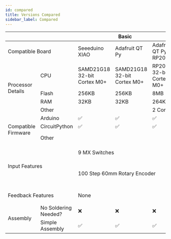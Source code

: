 ```yaml
---
id: compared
title: Versions Compared
sidebar_label: Compared
---
```


<table>
    <thead>
        <tr>
            <th colspan="2"></th>
            <th colspan="3">Basic</th>
            <th colspan="3">Pro/Wireless</th>
            <th>RP2040/RGB</th>
        </tr>
    </thead>
    <tbody>
        <tr>
            <td colspan="2">Compatible Board</td>
            <td>Seeeduino XIAO</td>
            <td>Adafruit QT Py</td>
            <td>Adafruit QT Py RP2040</td>
            <td>Pro Micro</td>
            <td>BlueMicro840 Nice!Nano</td>
            <td>Pro Micro RP2040</td>
            <td>Included on PCB</td>
        </tr>
        <tr>
            <td rowspan="4">Processor Details</td>
            <td>CPU</td>
            <td>SAMD21G18 32-bit Cortex M0+</td>
            <td>SAMD21G18 32-bit Cortex M0+</td>
            <td>RP2040 32-bit Cortex M0+</td>
            <td>ATMega32U4 8-bit AVR</td>
            <td>nRF52840 32-bit Cortex M4</td>
            <td>RP2040 32-bit Cortex M0+</td>
            <td>RP2040 32-bit Cortex M0+</td>
        </tr>
                <tr>
            <td>Flash </td>
            <td>256KB </td>
            <td>256KB</td>
            <td>8MB</td>
            <td>32KB</td>
            <td>1 MB</td>
            <td>16MB</td>
            <td>16MB</td>
        </tr>
        <tr>
            <td>RAM </td>
            <td>32KB </td>
            <td>32KB</td>
            <td>264KB </td>
            <td>2.5 KB</td>
            <td>256 KB</td>
            <td>264KB</td>
            <td>264KB</td>
        </tr>
        <tr>
            <td>Other </td>
            <td> </td>
            <td></td>
            <td>2 Cores</td>
            <td></td>
            <td>BLE Radio</td>
            <td>2 Cores</td>
            <td>2 Cores</td>
        </tr>
        <tr>
            <td rowspan="3">Compatible Firmware</td>
            <td>Arduino </td>
            <td>✅</td>
            <td>✅</td>
            <td>✅</td>
            <td>✅</td>
            <td>✅</td>
            <td>✅</td>
            <td>✅</td>
        </tr>
        <tr>
            <td>CircuitPython </td>
            <td>✅ </td>
            <td>✅</td>
            <td>✅</td>
            <td>❌</td>
            <td>✅</td>
            <td>✅</td>
            <td>✅</td>
        </tr>
        <tr>
            <td>Other </td>
            <td> </td>
            <td></td>
            <td></td>
            <td>QMK</td>
            <td>BlueMicro_BLE, ZMK</td>
            <td></td>
            <td></td>
        </tr>
        <tr>
            <td rowspan="2" colspan="2">Input Features</td>
            <td colspan="3">9 MX Switches</td>
            <td colspan="3">9 MX Switches</td>
            <td>9 Hot Swap MX Switches</td>
        </tr>
        <tr>
            <td colspan="3">100 Step 60mm Rotary Encoder</td>
            <td colspan="3">100 Step 60mm Rotary Encoder</td>
            <td>100 Step 60mm Rotary Encoder</td>
        </tr>
        <tr>
            <td rowspan="2" colspan="2">Feedback Features</td>
            <td rowspan="2" colspan="3"> None </td>
            <td colspan="3">9 White LEDs</td>
            <td colspan="3">9 RGB LEDs</td>
        </tr>
        <tr>
            <td colspan="3">Speaker</td>
            <td>Speaker</td>
        </tr>
        <tr>
            <td rowspan="2">Assembly</td>
            <td>No Soldering Needed?</td>
            <td>❌</td>
            <td>❌</td>
            <td>❌</td>
            <td>❌</td>
            <td>❌</td>
            <td>❌</td>
            <td>✅</td>
        </tr>
        <tr>
            <td>Simple Assembly</td>
            <td>✅</td>
            <td>✅</td>
            <td>✅</td>
            <td>❌</td>
            <td>❌</td>
            <td>❌</td>
            <td>✅</td>
        </tr>
    </tbody>
</table>